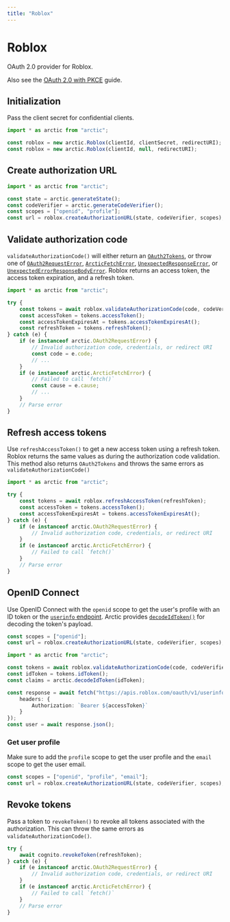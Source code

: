 ```yaml
---
title: "Roblox"
---
```


# Roblox

OAuth 2.0 provider for Roblox.

Also see the [OAuth 2.0 with PKCE](/guides/oauth2-pkce) guide.

## Initialization

Pass the client secret for confidential clients.

```ts
import * as arctic from "arctic";

const roblox = new arctic.Roblox(clientId, clientSecret, redirectURI);
const roblox = new arctic.Roblox(clientId, null, redirectURI);
```

## Create authorization URL

```ts
import * as arctic from "arctic";

const state = arctic.generateState();
const codeVerifier = arctic.generateCodeVerifier();
const scopes = ["openid", "profile"];
const url = roblox.createAuthorizationURL(state, codeVerifier, scopes);
```

## Validate authorization code

`validateAuthorizationCode()` will either return an [`OAuth2Tokens`](/reference/main/OAuth2Tokens), or throw one of [`OAuth2RequestError`](/reference/main/OAuth2RequestError), [`ArcticFetchError`](/reference/main/ArcticFetchError), [`UnexpectedResponseError`](/reference/main/UnexpectedResponseError), or [`UnexpectedErrorResponseBodyError`](/reference/main/UnexpectedErrorResponseBodyError). Roblox returns an access token, the access token expiration, and a refresh token.

```ts
import * as arctic from "arctic";

try {
	const tokens = await roblox.validateAuthorizationCode(code, codeVerifier);
	const accessToken = tokens.accessToken();
	const accessTokenExpiresAt = tokens.accessTokenExpiresAt();
	const refreshToken = tokens.refreshToken();
} catch (e) {
	if (e instanceof arctic.OAuth2RequestError) {
		// Invalid authorization code, credentials, or redirect URI
		const code = e.code;
		// ...
	}
	if (e instanceof arctic.ArcticFetchError) {
		// Failed to call `fetch()`
		const cause = e.cause;
		// ...
	}
	// Parse error
}
```

## Refresh access tokens

Use `refreshAccessToken()` to get a new access token using a refresh token. Roblox returns the same values as during the authorization code validation. This method also returns `OAuth2Tokens` and throws the same errors as `validateAuthorizationCode()`

```ts
import * as arctic from "arctic";

try {
	const tokens = await roblox.refreshAccessToken(refreshToken);
	const accessToken = tokens.accessToken();
	const accessTokenExpiresAt = tokens.accessTokenExpiresAt();
} catch (e) {
	if (e instanceof arctic.OAuth2RequestError) {
		// Invalid authorization code, credentials, or redirect URI
	}
	if (e instanceof arctic.ArcticFetchError) {
		// Failed to call `fetch()`
	}
	// Parse error
}
```

## OpenID Connect

Use OpenID Connect with the `openid` scope to get the user's profile with an ID token or the [`userinfo` endpoint](https://create.roblox.com/docs/cloud/reference/oauth2#get-v1userinfo). Arctic provides [`decodeIdToken()`](/reference/main/decodeIdToken) for decoding the token's payload.

```ts
const scopes = ["openid"];
const url = roblox.createAuthorizationURL(state, codeVerifier, scopes);
```

```ts
import * as arctic from "arctic";

const tokens = await roblox.validateAuthorizationCode(code, codeVerifier);
const idToken = tokens.idToken();
const claims = arctic.decodeIdToken(idToken);
```

```ts
const response = await fetch("https://apis.roblox.com/oauth/v1/userinfo", {
	headers: {
		Authorization: `Bearer ${accessToken}`
	}
});
const user = await response.json();
```

### Get user profile

Make sure to add the `profile` scope to get the user profile and the `email` scope to get the user email.

```ts
const scopes = ["openid", "profile", "email"];
const url = roblox.createAuthorizationURL(state, codeVerifier, scopes);
```

## Revoke tokens

Pass a token to `revokeToken()` to revoke all tokens associated with the authorization. This can throw the same errors as `validateAuthorizationCode()`.

```ts
try {
	await cognito.revokeToken(refreshToken);
} catch (e) {
	if (e instanceof arctic.OAuth2RequestError) {
		// Invalid authorization code, credentials, or redirect URI
	}
	if (e instanceof arctic.ArcticFetchError) {
		// Failed to call `fetch()`
	}
	// Parse error
}
```
